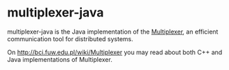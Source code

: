 # multiplexer-java

multiplexer-java is the Java implementation of the [Multiplexer](https://github.com/findepi/multiplexer), an efficient communication tool for distributed systems.

On http://bci.fuw.edu.pl/wiki/Multiplexer you may read about both C++ and Java implementations of Multiplexer. 

